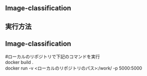 <h2>Image-classification</h2>
<h2>実行方法</h2><h2>Image-classification</h2>
#ローカルのリポジトリで下記のコマンドを実行<br>
docker build .<br>
docker run -v <ローカルのリポジトリのパス>:/work/ -p 5000:5000 <docker imageのid><br>

